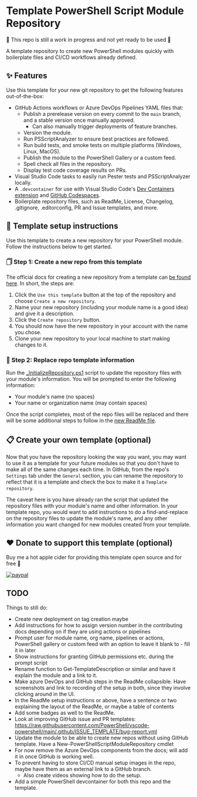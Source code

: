 # Template PowerShell Script Module Repository

🚧 This repo is still a work in progress and not yet ready to be used 🚧

A template repository to create new PowerShell modules quickly with boilerplate files and CI/CD workflows already defined.

## ✨ Features

Use this template for your new git repository to get the following features out-of-the-box:

- GitHub Actions workflows or Azure DevOps Pipelines YAML files that:
  - Publish a prerelease version on every commit to the `main` branch, and a stable version once manually approved.
    - Can also manually trigger deployments of feature branches.
  - Version the module.
  - Run PSScriptAnalyzer to ensure best practices are followed.
  - Run build tests, and smoke tests on multiple platforms (Windows, Linux, MacOS).
  - Publish the module to the PowerShell Gallery or a custom feed.
  - Spell check all files in the repository.
  - Display test code coverage results on PRs.
- Visual Studio Code tasks to easily run Pester tests and PSScriptAnalyzer locally.
- A `.devcontainer` for use with Visual Studio Code's [Dev Containers extension](https://marketplace.visualstudio.com/items?itemName=ms-vscode-remote.remote-containers) and [GitHub Codespaces](https://github.com/features/codespaces).
- Boilerplate repository files, such as ReadMe, License, Changelog, .gitignore, .editorconfig, PR and Issue templates, and more.

## 📄 Template setup instructions

Use this template to create a new repository for your PowerShell module.
Follow the instructions below to get started.

### 🗍 Step 1: Create a new repo from this template

The official docs for creating a new repository from a template can [be found here](https://docs.github.com/en/repositories/creating-and-managing-repositories/creating-a-repository-from-a-template).
In short, the steps are:

1. Click the `Use this template` button at the top of the repository and choose `Create a new repository`.
1. Name your new repository (including your module name is a good idea) and give it a description.
1. Click the `Create repository` button.
1. You should now have the new repository in your account with the name you chose.
1. Clone your new repository to your local machine to start making changes to it.

### 🤖 Step 2: Replace repo template information

Run the [_InitializeRepository.ps1](/_InitializeRepository.ps1) script to update the repository files with your module's information.
You will be prompted to enter the following information:

- Your module's name (no spaces)
- Your name or organization name (may contain spaces)

Once the script completes, most of the repo files will be replaced and there will be some additional steps to follow in the [new ReadMe file](/src/Template.PowerShell.ScriptModule/TemplateRepoFiles/ReadMe.md).

## 📋 Create your own template (optional)

Now that you have the repository looking the way you want, you may want to use it as a template for your future modules so that you don't have to make all of the same changes each time.
In GitHub, from the repo's `Settings` tab under the `General` section, you can rename the repository to reflect that it is a template and check the box to make it a `Template repository`.

The caveat here is you have already ran the script that updated the repository files with your module's name and other information.
In your template repo, you would want to add instructions to do a find-and-replace on the repository files to update the module's name, and any other information you want changed for new modules created from your template.

## ❤ Donate to support this template (optional)

Buy me a hot apple cider for providing this template open source and for free 🙂

[![paypal](https://www.paypalobjects.com/en_US/i/btn/btn_donateCC_LG.gif)](https://www.paypal.com/cgi-bin/webscr?cmd=_s-xclick&hosted_button_id=5MWSTSXNYEJWW)

## TODO

Things to still do:

- Create new deployment on tag creation maybe
- Add instructions for how to assign version number in the contributing docs depending on if they are using actions or pipelines
- Prompt user for module name, org name, pipelines or actions, PowerShell gallery or custom feed with an option to leave it blank to - fill it in later
- Show instructions for granting GitHub permissions etc. during the prompt script
- Rename function to Get-TemplateDescription or similar and have it explain the module and a link to it.
- Make azure DevOps and GitHub steps in the ReadMe collapsible.
  Have screenshots and link to recording of the setup in both, since they involve clicking around in the UI.
- In the ReadMe setup instructions or above, have a sentence or two explaining the layout of the ReadMe, or maybe a table of contents
- Add some badges as well to the ReadMe.
- Look at improving GitHub issue and PR templates: https://raw.githubusercontent.com/PowerShell/vscode-powershell/main/.github/ISSUE_TEMPLATE/bug-report.yml
- Update the module to be able to create new repos without using GitHub template. Have a New-PowerShellScriptModuleRepository cmdlet
- For now remove the Azure DevOps components from the docs; will add it in once GitHub is working well.
- To prevent having to store CI/CD manual setup images in the repo, maybe have them as an external link to a GitHub branch.
  - Also create videos showing how to do the setup.
- Add a simple PowerShell devcontainer for both this repo and the template.
